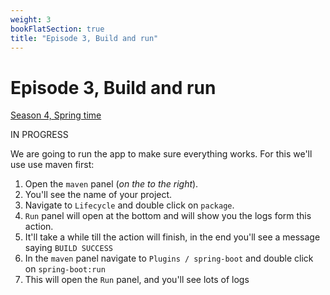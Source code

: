 ```yaml
---
weight: 3
bookFlatSection: true
title: "Episode 3, Build and run"
---
```


# Episode 3, Build and run

[Season 4, Spring time](/docs/java/season_4/)


IN PROGRESS


We are going to run the app to make sure everything works. For this we'll use use maven first:

1. Open the `maven` panel (*on the to the right*).
1. You'll see the name of your project.
1. Navigate to `Lifecycle` and double click on `package`.
1. `Run` panel will open at the bottom and will show you the logs form this action.
1. It'll take a while till the action will finish, in the end you'll see a message saying `BUILD SUCCESS`
1. In the `maven` panel navigate to `Plugins / spring-boot` and double click on `spring-boot:run`
1. This will open the `Run` panel, and you'll see lots of logs